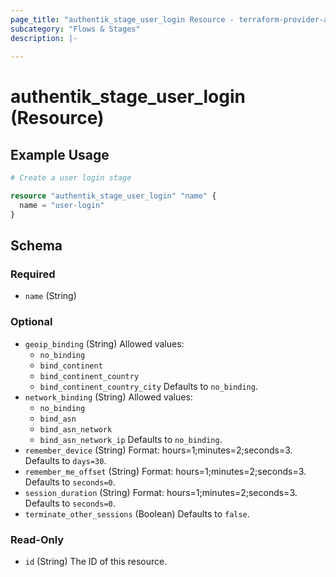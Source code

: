 ```yaml
---
page_title: "authentik_stage_user_login Resource - terraform-provider-authentik"
subcategory: "Flows & Stages"
description: |-
  
---
```


# authentik_stage_user_login (Resource)



## Example Usage

```terraform
# Create a user login stage

resource "authentik_stage_user_login" "name" {
  name = "user-login"
}
```

<!-- schema generated by tfplugindocs -->
## Schema

### Required

- `name` (String)

### Optional

- `geoip_binding` (String) Allowed values:
  - `no_binding`
  - `bind_continent`
  - `bind_continent_country`
  - `bind_continent_country_city`
 Defaults to `no_binding`.
- `network_binding` (String) Allowed values:
  - `no_binding`
  - `bind_asn`
  - `bind_asn_network`
  - `bind_asn_network_ip`
 Defaults to `no_binding`.
- `remember_device` (String) Format: hours=1;minutes=2;seconds=3. Defaults to `days=30`.
- `remember_me_offset` (String) Format: hours=1;minutes=2;seconds=3. Defaults to `seconds=0`.
- `session_duration` (String) Format: hours=1;minutes=2;seconds=3. Defaults to `seconds=0`.
- `terminate_other_sessions` (Boolean) Defaults to `false`.

### Read-Only

- `id` (String) The ID of this resource.
